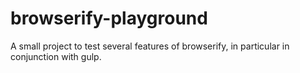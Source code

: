 browserify-playground
=====================

A small project to test several features of browserify, in particular in conjunction with gulp.

